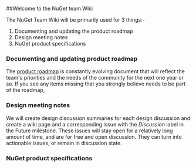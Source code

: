 ##Welcome to the NuGet team Wiki

The NuGet Team Wiki will be primarily used for 3 things:-

1. Documenting and updating the product roadmap
2. Design meeting notes
3. NuGet product specifications

### Documenting and updating product roadmap
The [product roadmap](https://github.com/NuGet/Home/wiki/Roadmap) is constantly evolving document that will reflect the team's priorities and the needs of the community for the next one year or so. If you see any items missing that you strongly believe needs to be part of the roadmap, <do this>

### Design meeting notes
We will create design discussion summaries for each design discussion and create a wiki page and a corresponding issue with the _Discussion_ label in the Future milestone. These issues will stay open for a relatively long amount of time, and are for free and open discussion. They can turn into actionable issues, or remain in discussion state.

### NuGet product specifications
